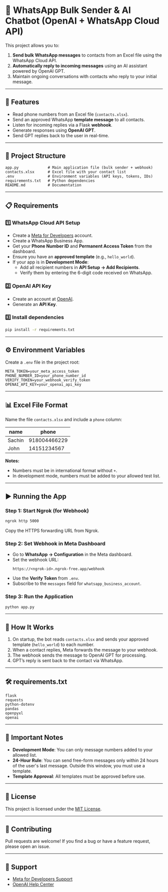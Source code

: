 # 📲 WhatsApp Bulk Sender & AI Chatbot (OpenAI + WhatsApp Cloud API)

This project allows you to:

1. **Send bulk WhatsApp messages** to contacts from an Excel file using the WhatsApp Cloud API.
2. **Automatically reply to incoming messages** using an AI assistant powered by OpenAI GPT.
3. Maintain ongoing conversations with contacts who reply to your initial message.

---

## 🚀 Features
- Read phone numbers from an Excel file (`contacts.xlsx`).
- Send an approved WhatsApp **template message** to all contacts.
- Listen for incoming replies via a Flask **webhook**.
- Generate responses using **OpenAI GPT**.
- Send GPT replies back to the user in real-time.

---

## 📂 Project Structure
```
app.py             # Main application file (bulk sender + webhook)
contacts.xlsx      # Excel file with your contact list
.env               # Environment variables (API keys, tokens, IDs)
requirements.txt   # Python dependencies
README.md          # Documentation
```

---

## 📋 Requirements

### 1️⃣ WhatsApp Cloud API Setup
- Create a [Meta for Developers](https://developers.facebook.com/) account.
- Create a WhatsApp Business App.
- Get your **Phone Number ID** and **Permanent Access Token** from the dashboard.
- Ensure you have an **approved template** (e.g., `hello_world`).
- If your app is in **Development Mode**:
  - Add all recipient numbers in **API Setup → Add Recipients**.
  - Verify them by entering the 6-digit code received on WhatsApp.

### 2️⃣ OpenAI API Key
- Create an account at [OpenAI](https://platform.openai.com/).
- Generate an **API Key**.

### 3️⃣ Install dependencies
```bash
pip install -r requirements.txt
```

---

## ⚙️ Environment Variables

Create a `.env` file in the project root:

```
META_TOKEN=your_meta_access_token
PHONE_NUMBER_ID=your_phone_number_id
VERIFY_TOKEN=your_webhook_verify_token
OPENAI_API_KEY=your_openai_api_key
```

---

## 📊 Excel File Format

Name the file `contacts.xlsx` and include a `phone` column:

| name   | phone        |
|--------|--------------|
| Sachin | 918004466229 |
| John   | 14151234567  |

**Notes:**
- Numbers must be in international format without `+`.
- In development mode, numbers must be added to your allowed test list.

---

## ▶️ Running the App

### Step 1: Start Ngrok (for Webhook)
```bash
ngrok http 5000
```
Copy the HTTPS forwarding URL from Ngrok.

### Step 2: Set Webhook in Meta Dashboard
- Go to **WhatsApp → Configuration** in the Meta dashboard.
- Set the webhook URL:  
  ```
  https://<ngrok-id>.ngrok-free.app/webhook
  ```
- Use the **Verify Token** from `.env`.
- Subscribe to the `messages` field for `whatsapp_business_account`.

### Step 3: Run the Application
```bash
python app.py
```

---

## 💬 How It Works
1. On startup, the bot reads `contacts.xlsx` and sends your approved template (`hello_world`) to each number.
2. When a contact replies, Meta forwards the message to your webhook.
3. The webhook sends the message to OpenAI GPT for processing.
4. GPT’s reply is sent back to the contact via WhatsApp.

---

## 🛠 requirements.txt
```
flask
requests
python-dotenv
pandas
openpyxl
openai
```

---

## 📌 Important Notes
- **Development Mode**: You can only message numbers added to your allowed list.
- **24-Hour Rule**: You can send free-form messages only within 24 hours of the user's last message. Outside this window, you must use a template.
- **Template Approval**: All templates must be approved before use.

---

## 📜 License
This project is licensed under the [MIT License](LICENSE).

---

## 🤝 Contributing
Pull requests are welcome! If you find a bug or have a feature request, please open an issue.

---

## 📧 Support
- [Meta for Developers Support](https://developers.facebook.com/support/)
- [OpenAI Help Center](https://help.openai.com/)

